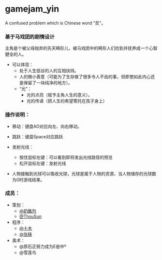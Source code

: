 # gamejam_yin
A confused problem which is Chinese word "烎"。 

### 基于马戏团的剧情设计
主角是个被父母抛弃的先天畸形儿，被马戏团中的畸形人们捡到并抚养成一个心智健全的人。
- 可以体现：
  - 处于人生低谷的人的互相扶持。
  - 人的微小善意（可能为了生存做了很多令人不齿的事，但即使如此内心还是保留了一块纯净的地方）。
  - “光”：
    - 光的点亮（赋予主角人生的意义）。
    - 光的传递（把人生的希望寄托在孩子身上）

### 操作说明：
- 移动：键盘AD对应向左、向右移动。
- 跳跃：键盘Space对应跳跃
- 发射光线：
  - 按住鼠标左键：可以看到即将发出光线路径的预览
  - 松开鼠标左键：发射光线
  
- 人物接触到光球可以吸收光球，光球是属于人物的资源，当人物储存的光球数为0时游戏结束。

### 成员：
- 策划：
  - [@奶酪包](https://github.com/akatheater)
  - [@ThouSun](https://github.com/ThouSun)
- 程序：
  - [@十木](https://github.com/TenWoods)
  - [@张秣](https://github.com/bitzhangmo)
- 美术：
  - @原石正努力成为E爸中º
  - @雪莲鸟
